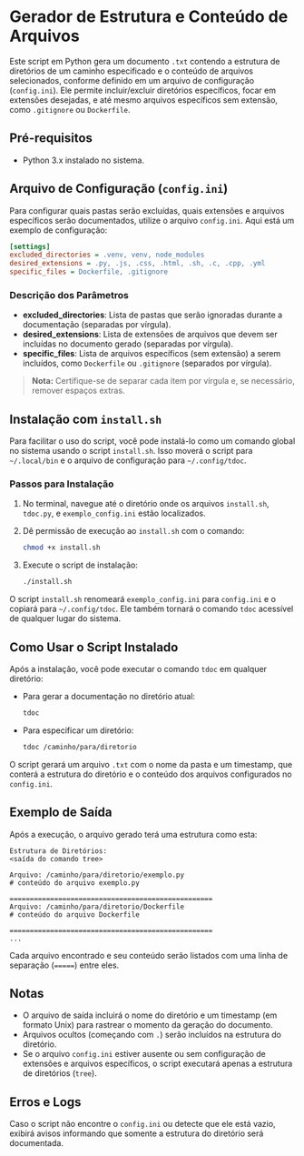 
# Gerador de Estrutura e Conteúdo de Arquivos

Este script em Python gera um documento `.txt` contendo a estrutura de diretórios de um caminho especificado e o conteúdo de arquivos selecionados, conforme definido em um arquivo de configuração (`config.ini`). Ele permite incluir/excluir diretórios específicos, focar em extensões desejadas, e até mesmo arquivos específicos sem extensão, como `.gitignore` ou `Dockerfile`.

## Pré-requisitos

- Python 3.x instalado no sistema.

## Arquivo de Configuração (`config.ini`)

Para configurar quais pastas serão excluídas, quais extensões e arquivos específicos serão documentados, utilize o arquivo `config.ini`. Aqui está um exemplo de configuração:

```ini
[settings]
excluded_directories = .venv, venv, node_modules
desired_extensions = .py, .js, .css, .html, .sh, .c, .cpp, .yml
specific_files = Dockerfile, .gitignore
```

### Descrição dos Parâmetros

- **excluded_directories**: Lista de pastas que serão ignoradas durante a documentação (separadas por vírgula).
- **desired_extensions**: Lista de extensões de arquivos que devem ser incluídas no documento gerado (separadas por vírgula).
- **specific_files**: Lista de arquivos específicos (sem extensão) a serem incluídos, como `Dockerfile` ou `.gitignore` (separados por vírgula).

> **Nota:** Certifique-se de separar cada item por vírgula e, se necessário, remover espaços extras.

## Instalação com `install.sh`

Para facilitar o uso do script, você pode instalá-lo como um comando global no sistema usando o script `install.sh`. Isso moverá o script para `~/.local/bin` e o arquivo de configuração para `~/.config/tdoc`.

### Passos para Instalação

1. No terminal, navegue até o diretório onde os arquivos `install.sh`, `tdoc.py`, e `exemplo_config.ini` estão localizados.
2. Dê permissão de execução ao `install.sh` com o comando:

   ```bash
   chmod +x install.sh
   ```

3. Execute o script de instalação:

   ```bash
   ./install.sh
   ```

O script `install.sh` renomeará `exemplo_config.ini` para `config.ini` e o copiará para `~/.config/tdoc`. Ele também tornará o comando `tdoc` acessível de qualquer lugar do sistema.

## Como Usar o Script Instalado

Após a instalação, você pode executar o comando `tdoc` em qualquer diretório:

- Para gerar a documentação no diretório atual:

  ```bash
  tdoc
  ```

- Para especificar um diretório:

  ```bash
  tdoc /caminho/para/diretorio
  ```

O script gerará um arquivo `.txt` com o nome da pasta e um timestamp, que conterá a estrutura do diretório e o conteúdo dos arquivos configurados no `config.ini`.

## Exemplo de Saída

Após a execução, o arquivo gerado terá uma estrutura como esta:

```plaintext
Estrutura de Diretórios:
<saída do comando tree>

Arquivo: /caminho/para/diretorio/exemplo.py
# conteúdo do arquivo exemplo.py

==================================================
Arquivo: /caminho/para/diretorio/Dockerfile
# conteúdo do arquivo Dockerfile

==================================================
...
```

Cada arquivo encontrado e seu conteúdo serão listados com uma linha de separação (`=====`) entre eles.

## Notas

- O arquivo de saída incluirá o nome do diretório e um timestamp (em formato Unix) para rastrear o momento da geração do documento.
- Arquivos ocultos (começando com `.`) serão incluídos na estrutura do diretório.
- Se o arquivo `config.ini` estiver ausente ou sem configuração de extensões e arquivos específicos, o script executará apenas a estrutura de diretórios (`tree`).

## Erros e Logs

Caso o script não encontre o `config.ini` ou detecte que ele está vazio, exibirá avisos informando que somente a estrutura do diretório será documentada.
